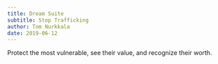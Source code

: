 ```yaml
---
title: Dream Suite
subtitle: Stop Trafficking
author: Tom Nurkkala
date: 2019-06-12
---
```

Protect the most vulnerable, 
see their value,
and recognize their worth.
